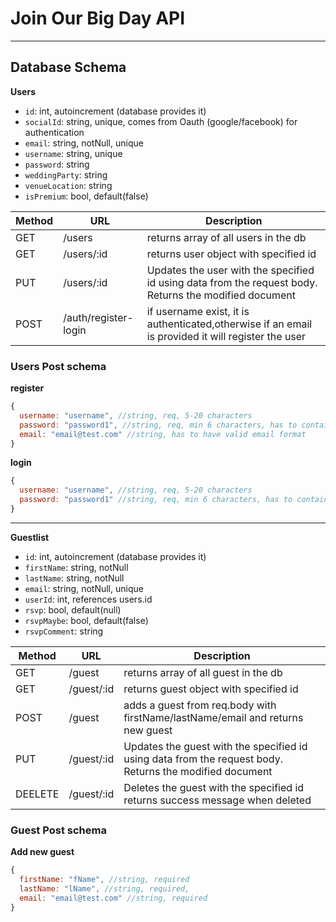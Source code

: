 # Join Our Big Day API

---

## Database Schema

**Users**

- `id`: int, autoincrement (database provides it)
- `socialId`: string, unique, comes from Oauth (google/facebook) for authentication
- `email`: string, notNull, unique
- `username`: string, unique
- `password`: string
- `weddingParty`: string
- `venueLocation`: string
- `isPremium`: bool, default(false)

| Method | URL                  | Description                                                                                            |
| ------ | -------------------- | ------------------------------------------------------------------------------------------------------ |
| GET    | /users               | returns array of all users in the db                                                                   |
| GET    | /users/:id           | returns user object with specified id                                                                  |
| PUT    | /users/:id           | Updates the user with the specified id using data from the request body. Returns the modified document |
| POST   | /auth/register-login | if username exist, it is authenticated,otherwise if an email is provided it will register the user     |

### Users Post schema

**register**

```js
{
  username: "username", //string, req, 5-20 characters
  password: "password1", //string, req, min 6 characters, has to contain atleast 1 number
  email: "email@test.com" //string, has to have valid email format
}
```

**login**

```js
{
  username: "username", //string, req, 5-20 characters
  password: "password1" //string, req, min 6 characters, has to contain atleast 1 number
}
```

---

**Guestlist**

- `id`: int, autoincrement (database provides it)
- `firstName`: string, notNull
- `lastName`: string, notNull
- `email`: string, notNull, unique
- `userId`: int, references users.id
- `rsvp`: bool, default(null)
- `rsvpMaybe`: bool, default(false)
- `rsvpComment`: string

| Method  | URL        | Description                                                                                             |
| ------- | ---------- | ------------------------------------------------------------------------------------------------------- |
| GET     | /guest     | returns array of all guest in the db                                                                    |
| GET     | /guest/:id | returns guest object with specified id                                                                  |
| POST    | /guest     | adds a guest from req.body with firstName/lastName/email and returns new guest                          |
| PUT     | /guest/:id | Updates the guest with the specified id using data from the request body. Returns the modified document |
| DEELETE | /guest/:id | Deletes the guest with the specified id returns success message when deleted                            |

### Guest Post schema

**Add new guest**

```js
{
  firstName: "fName", //string, required
  lastName: "lName", //string, required,
  email: "email@test.com" //string, required
}
```
